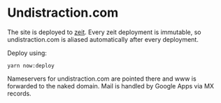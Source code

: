 # Undistraction.com

The site is deployed to [zeit](https://zeit.co/docs/features/dns). Every zeit
deployment is immutable, so undistraction.com is aliased automatically after
every deployment.

Deploy using:

```
yarn now:deploy
```

Nameservers for undistraction.com are pointed there and www is forwarded to the
naked domain. Mail is handled by Google Apps via MX records.

